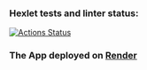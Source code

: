 ### Hexlet tests and linter status:
[![Actions Status](https://github.com/vladislav1923/frontend-project-12/actions/workflows/hexlet-check.yml/badge.svg)](https://github.com/vladislav1923/frontend-project-12/actions)

### The App deployed on [Render](https://frontend-project-12-vi1q.onrender.com/)
